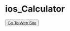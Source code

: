 # ios_Calculator

<button><a href="https://muratbzc.github.io/ios_Calculator/">Go To Web Site</a></button>
